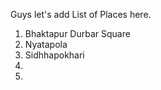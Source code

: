 Guys let's add List of Places here.

1. Bhaktapur Durbar Square
2. Nyatapola
3. Sidhhapokhari
4.
5.
